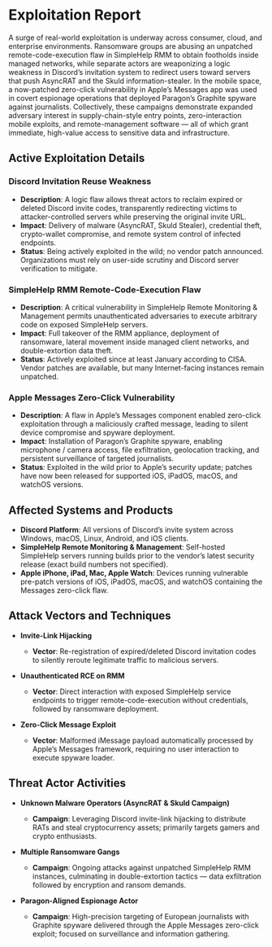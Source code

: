 # Exploitation Report

A surge of real-world exploitation is underway across consumer, cloud, and enterprise environments. Ransomware groups are abusing an unpatched remote-code-execution flaw in SimpleHelp RMM to obtain footholds inside managed networks, while separate actors are weaponizing a logic weakness in Discord’s invitation system to redirect users toward servers that push AsyncRAT and the Skuld information-stealer. In the mobile space, a now-patched zero-click vulnerability in Apple’s Messages app was used in covert espionage operations that deployed Paragon’s Graphite spyware against journalists. Collectively, these campaigns demonstrate expanded adversary interest in supply-chain-style entry points, zero-interaction mobile exploits, and remote-management software — all of which grant immediate, high-value access to sensitive data and infrastructure.

## Active Exploitation Details

### Discord Invitation Reuse Weakness  
- **Description**: A logic flaw allows threat actors to reclaim expired or deleted Discord invite codes, transparently redirecting victims to attacker-controlled servers while preserving the original invite URL.  
- **Impact**: Delivery of malware (AsyncRAT, Skuld Stealer), credential theft, crypto-wallet compromise, and remote system control of infected endpoints.  
- **Status**: Being actively exploited in the wild; no vendor patch announced. Organizations must rely on user-side scrutiny and Discord server verification to mitigate.  

### SimpleHelp RMM Remote-Code-Execution Flaw  
- **Description**: A critical vulnerability in SimpleHelp Remote Monitoring & Management permits unauthenticated adversaries to execute arbitrary code on exposed SimpleHelp servers.  
- **Impact**: Full takeover of the RMM appliance, deployment of ransomware, lateral movement inside managed client networks, and double-extortion data theft.  
- **Status**: Actively exploited since at least January according to CISA. Vendor patches are available, but many Internet-facing instances remain unpatched.  

### Apple Messages Zero-Click Vulnerability  
- **Description**: A flaw in Apple’s Messages component enabled zero-click exploitation through a maliciously crafted message, leading to silent device compromise and spyware deployment.  
- **Impact**: Installation of Paragon’s Graphite spyware, enabling microphone / camera access, file exfiltration, geolocation tracking, and persistent surveillance of targeted journalists.  
- **Status**: Exploited in the wild prior to Apple’s security update; patches have now been released for supported iOS, iPadOS, macOS, and watchOS versions.  

## Affected Systems and Products

- **Discord Platform**: All versions of Discord’s invite system across Windows, macOS, Linux, Android, and iOS clients.  
- **SimpleHelp Remote Monitoring & Management**: Self-hosted SimpleHelp servers running builds prior to the vendor’s latest security release (exact build numbers not specified).  
- **Apple iPhone, iPad, Mac, Apple Watch**: Devices running vulnerable pre-patch versions of iOS, iPadOS, macOS, and watchOS containing the Messages zero-click flaw.  

## Attack Vectors and Techniques

- **Invite-Link Hijacking**  
  - **Vector**: Re-registration of expired/deleted Discord invitation codes to silently reroute legitimate traffic to malicious servers.  

- **Unauthenticated RCE on RMM**  
  - **Vector**: Direct interaction with exposed SimpleHelp service endpoints to trigger remote-code-execution without credentials, followed by ransomware deployment.  

- **Zero-Click Message Exploit**  
  - **Vector**: Malformed iMessage payload automatically processed by Apple’s Messages framework, requiring no user interaction to execute spyware loader.  

## Threat Actor Activities

- **Unknown Malware Operators (AsyncRAT & Skuld Campaign)**  
  - **Campaign**: Leveraging Discord invite-link hijacking to distribute RATs and steal cryptocurrency assets; primarily targets gamers and crypto enthusiasts.  

- **Multiple Ransomware Gangs**  
  - **Campaign**: Ongoing attacks against unpatched SimpleHelp RMM instances, culminating in double-extortion tactics — data exfiltration followed by encryption and ransom demands.  

- **Paragon-Aligned Espionage Actor**  
  - **Campaign**: High-precision targeting of European journalists with Graphite spyware delivered through the Apple Messages zero-click exploit; focused on surveillance and information gathering.  


